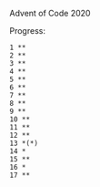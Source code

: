 Advent of Code 2020

Progress:
```
1 **
2 **
3 **
4 **
5 **
6 **
7 **
8 **
9 **
10 **
11 **
12 **
13 *(*)
14 *
15 **
16 *
17 ** 
```